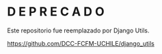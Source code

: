 # D E P R E C A D O

Este repositorio fue reemplazado por Django Utils.

https://github.com/DCC-FCFM-UCHILE/django_utils
